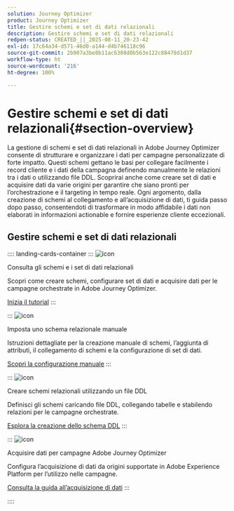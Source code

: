 ```yaml
---
solution: Journey Optimizer
product: Journey Optimizer
title: Gestire schemi e set di dati relazionali
description: Gestire schemi e set di dati relazionali
redpen-status: CREATED_||_2025-08-11_20-23-42
exl-id: 17c64a34-d571-46d0-a144-d4b746118c96
source-git-commit: 2b907a3be8b11ac6308d0b563e122c88478d1d37
workflow-type: ht
source-wordcount: '216'
ht-degree: 100%

---
```


# Gestire schemi e set di dati relazionali{#section-overview}

La gestione di schemi e set di dati relazionali in Adobe Journey Optimizer consente di strutturare e organizzare i dati per campagne personalizzate di forte impatto. Questi schemi gettano le basi per collegare facilmente i record cliente e i dati della campagna definendo manualmente le relazioni tra i dati o utilizzando file DDL. Scoprirai anche come creare set di dati e acquisire dati da varie origini per garantire che siano pronti per l’orchestrazione e il targeting in tempo reale. Ogni argomento, dalla creazione di schemi al collegamento e all’acquisizione di dati, ti guida passo dopo passo, consentendoti di trasformare in modo affidabile i dati non elaborati in informazioni actionable e fornire esperienze cliente eccezionali.

## Gestire schemi e set di dati relazionali

:::: landing-cards-container
:::
![icon](https://cdn.experienceleague.adobe.com/icons/circle-play.svg?lang=it)

Consulta gli schemi e i set di dati relazionali

Scopri come creare schemi, configurare set di dati e acquisire dati per le campagne orchestrate in Adobe Journey Optimizer.

[Inizia il tutorial](../using/orchestrated/gs-schemas.md)
:::

:::
![icon](https://cdn.experienceleague.adobe.com/icons/list-check.svg?lang=it)

Imposta uno schema relazionale manuale

Istruzioni dettagliate per la creazione manuale di schemi, l’aggiunta di attributi, il collegamento di schemi e la configurazione di set di dati.

[Scopri la configurazione manuale](../using/orchestrated/manual-schema.md)
:::

:::
![icon](https://cdn.experienceleague.adobe.com/icons/code-branch.svg?lang=it)

Creare schemi relazionali utilizzando un file DDL

Definisci gli schemi caricando file DDL, collegando tabelle e stabilendo relazioni per le campagne orchestrate.

[Esplora la creazione dello schema DDL](../using/orchestrated/file-upload-schema.md)
:::

:::
![icon](https://cdn.experienceleague.adobe.com/icons/gear.svg?lang=it)

Acquisire dati per campagne Adobe Journey Optimizer

Configura l’acquisizione di dati da origini supportate in Adobe Experience Platform per l’utilizzo nelle campagne.

[Consulta la guida all’acquisizione di dati](../using/orchestrated/ingest-data.md)
:::

::::
